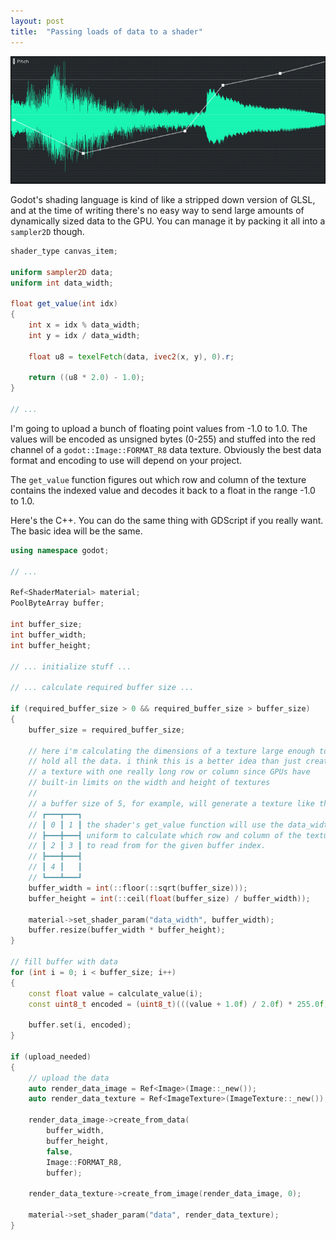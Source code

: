 ```yaml
---
layout: post
title:  "Passing loads of data to a shader"
---
```

![waveform](/assets/waveform_pitch_editing.png)

Godot's shading language is kind of like a stripped down version of GLSL, and at the time of writing there's no easy way to send large amounts of dynamically sized data to the GPU. You can manage it by packing it all into a `sampler2D` though.

```glsl
shader_type canvas_item;

uniform sampler2D data;
uniform int data_width;

float get_value(int idx)
{
    int x = idx % data_width;
    int y = idx / data_width;

    float u8 = texelFetch(data, ivec2(x, y), 0).r;
	
    return ((u8 * 2.0) - 1.0);
}

// ...
```
I'm going to upload a bunch of floating point values from -1.0 to 1.0. The values will be encoded as unsigned bytes (0-255) and stuffed into the red channel of a `godot::Image::FORMAT_R8` data texture. Obviously the best data format and encoding to use will depend on your project.

The `get_value` function figures out which row and column of the texture contains the indexed value and decodes it back to a float in the range -1.0 to 1.0.

Here's the C++. You can do the same thing with GDScript if you really want. The basic idea will be the same.

```c++
using namespace godot;

// ...

Ref<ShaderMaterial> material;
PoolByteArray buffer;

int buffer_size;
int buffer_width;
int buffer_height;

// ... initialize stuff ...

// ... calculate required buffer size ...

if (required_buffer_size > 0 && required_buffer_size > buffer_size)
{
    buffer_size = required_buffer_size;

    // here i'm calculating the dimensions of a texture large enough to
    // hold all the data. i think this is a better idea than just creating
    // a texture with one really long row or column since GPUs have
    // built-in limits on the width and height of textures
    //
    // a buffer size of 5, for example, will generate a texture like this:
    // ┏━━━┳━━━┓
    // ┃ 0 ┃ 1 ┃ the shader's get_value function will use the data_width
    // ┣━━━╋━━━┫ uniform to calculate which row and column of the texture
    // ┃ 2 ┃ 3 ┃ to read from for the given buffer index.
    // ┣━━━╋━━━┫
    // ┃ 4 ┃   ┃
    // ┗━━━┻━━━┛
    buffer_width = int(::floor(::sqrt(buffer_size)));
    buffer_height = int(::ceil(float(buffer_size) / buffer_width));

    material->set_shader_param("data_width", buffer_width);
    buffer.resize(buffer_width * buffer_height);
}

// fill buffer with data
for (int i = 0; i < buffer_size; i++)
{
    const float value = calculate_value(i);
    const uint8_t encoded = (uint8_t)(((value + 1.0f) / 2.0f) * 255.0f);

    buffer.set(i, encoded);
}

if (upload_needed)
{
    // upload the data
    auto render_data_image = Ref<Image>(Image::_new());
    auto render_data_texture = Ref<ImageTexture>(ImageTexture::_new());

    render_data_image->create_from_data(
        buffer_width,
        buffer_height,
        false,
        Image::FORMAT_R8,
        buffer);
    
    render_data_texture->create_from_image(render_data_image, 0);

    material->set_shader_param("data", render_data_texture);
}
```